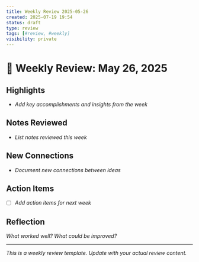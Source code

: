 ```yaml
---
title: Weekly Review 2025-05-26
created: 2025-07-19 19:54
status: draft
type: review
tags: [#review, #weekly]
visibility: private
---
```


# 📅 Weekly Review: May 26, 2025

## Highlights
- *Add key accomplishments and insights from the week*

## Notes Reviewed
- *List notes reviewed this week*

## New Connections
- *Document new connections between ideas*

## Action Items
- [ ] *Add action items for next week*

## Reflection
*What worked well? What could be improved?*

---

*This is a weekly review template. Update with your actual review content.*
